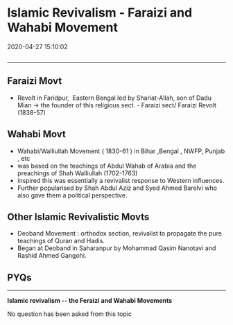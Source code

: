 # Islamic Revivalism - Faraizi and Wahabi Movement

2020-04-27 15:10:02

```toc
```

---

## Faraizi Movt

- Revolt in Faridpur,  Eastern Bengal led by Shariat-Allah, son of Dadu Mian → the founder of this religious sect. - Faraizi sect/ Faraizi Revolt (1838-57)

## Wahabi Movt

- Wahabi/Walliullah Movement ( 1830-61 ) in Bihar ,Bengal , NWFP, Punjab , etc
- was based on the teachings of Abdul Wahab of Arabia and the preachings of Shah Walliullah (1702-1763)
- inspired this was essentially a revivalist response to Western influences.
- Further popularised by Shah Abdul Aziz and Syed Ahmed Barelvi who also gave them a political perspective.

## Other Islamic Revivalistic Movts

- Deoband Movement : orthodox section, revivalist to propagate the pure teachings of Quran and Hadis.
- Began at Deoband in Saharanpur by Mohammad Qasim Nanotavi and Rashid Ahmed Gangohi.

## PYQs

---

**Islamic revivalism -- the Feraizi and Wahabi Movements**

No question has been asked from this topic
